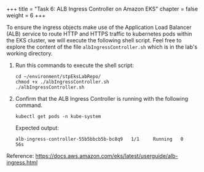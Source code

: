 +++ 
title = "Task 6: ALB Ingress Controller on Amazon EKS" 
chapter = false 
weight = 6
+++

To ensure the ingress objects make use of the Application Load Balancer (ALB) service to route HTTP and HTTPS traffic to kubernetes pods within the EKS cluster, we will execute the following shell script. Feel free to explore the content of the file ```albIngressController.sh``` which is in the lab's working directory.

1. Run this commands to execute the shell script:

	```
	cd ~/environment/stpEksLabRepo/
	chmod +x ./albIngressController.sh 
	./albIngressController.sh
	```

1. Confirm that the ALB Ingress Controller is running with the following command. 

	```
	kubectl get pods -n kube-system
	```

	Expected output:

	```
	alb-ingress-controller-55b5bbcb5b-bc8q9   1/1     Running   0          56s
	```

Reference: <a href="https://docs.aws.amazon.com/eks/latest/userguide/alb-ingress.html" target="_blank">https://docs.aws.amazon.com/eks/latest/userguide/alb-ingress.html</a>
